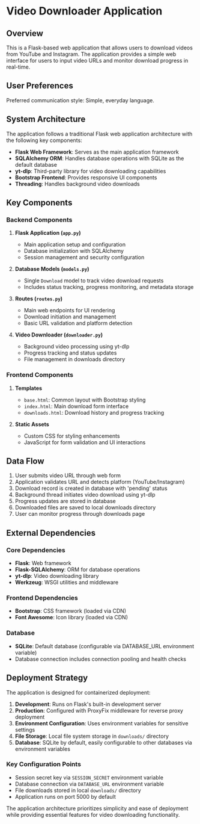 # Video Downloader Application

## Overview

This is a Flask-based web application that allows users to download videos from YouTube and Instagram. The application provides a simple web interface for users to input video URLs and monitor download progress in real-time.

## User Preferences

Preferred communication style: Simple, everyday language.

## System Architecture

The application follows a traditional Flask web application architecture with the following key components:

- **Flask Web Framework**: Serves as the main application framework
- **SQLAlchemy ORM**: Handles database operations with SQLite as the default database
- **yt-dlp**: Third-party library for video downloading capabilities
- **Bootstrap Frontend**: Provides responsive UI components
- **Threading**: Handles background video downloads

## Key Components

### Backend Components

1. **Flask Application (`app.py`)**
   - Main application setup and configuration
   - Database initialization with SQLAlchemy
   - Session management and security configuration

2. **Database Models (`models.py`)**
   - Single `Download` model to track video download requests
   - Includes status tracking, progress monitoring, and metadata storage

3. **Routes (`routes.py`)**
   - Main web endpoints for UI rendering
   - Download initiation and management
   - Basic URL validation and platform detection

4. **Video Downloader (`downloader.py`)**
   - Background video processing using yt-dlp
   - Progress tracking and status updates
   - File management in downloads directory

### Frontend Components

1. **Templates**
   - `base.html`: Common layout with Bootstrap styling
   - `index.html`: Main download form interface
   - `downloads.html`: Download history and progress tracking

2. **Static Assets**
   - Custom CSS for styling enhancements
   - JavaScript for form validation and UI interactions

## Data Flow

1. User submits video URL through web form
2. Application validates URL and detects platform (YouTube/Instagram)
3. Download record is created in database with 'pending' status
4. Background thread initiates video download using yt-dlp
5. Progress updates are stored in database
6. Downloaded files are saved to local downloads directory
7. User can monitor progress through downloads page

## External Dependencies

### Core Dependencies
- **Flask**: Web framework
- **Flask-SQLAlchemy**: ORM for database operations
- **yt-dlp**: Video downloading library
- **Werkzeug**: WSGI utilities and middleware

### Frontend Dependencies
- **Bootstrap**: CSS framework (loaded via CDN)
- **Font Awesome**: Icon library (loaded via CDN)

### Database
- **SQLite**: Default database (configurable via DATABASE_URL environment variable)
- Database connection includes connection pooling and health checks

## Deployment Strategy

The application is designed for containerized deployment:

1. **Development**: Runs on Flask's built-in development server
2. **Production**: Configured with ProxyFix middleware for reverse proxy deployment
3. **Environment Configuration**: Uses environment variables for sensitive settings
4. **File Storage**: Local file system storage in `downloads/` directory
5. **Database**: SQLite by default, easily configurable to other databases via environment variables

### Key Configuration Points
- Session secret key via `SESSION_SECRET` environment variable
- Database connection via `DATABASE_URL` environment variable
- File downloads stored in local `downloads/` directory
- Application runs on port 5000 by default

The application architecture prioritizes simplicity and ease of deployment while providing essential features for video downloading functionality.